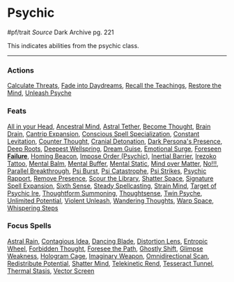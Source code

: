 # Psychic
#pf/trait 
*Source* Dark Archive pg. 221

This indicates abilities from the psychic class.

---

### Actions
[Calculate Threats](Calculate%20Threats), [Fade into Daydreams](Fade%20into%20Daydreams), [Recall the Teachings](Recall%20the%20Teachings), [Restore the Mind](Restore%20the%20Mind), [Unleash Psyche](Unleash%20Psyche)

### Feats
[All in your Head](All%20in%20your%20Head), [Ancestral Mind](Ancestral%20Mind), [Astral Tether](Astral%20Tether), [Become Thought](Become%20Thought), [Brain Drain](../Magic/Focus%20Spells/Level%201/Brain%20Drain.md), [Cantrip Expansion](Cantrip%20Expansion), [Conscious Spell Specialization](Conscious%20Spell%20Specialization), [Constant Levitation](Constant%20Levitation), [Counter Thought](Counter%20Thought), [Cranial Detonation](Cranial%20Detonation), [Dark Persona's Presence](Dark%20Persona's%20Presence), [Deep Roots](Deep%20Roots), [Deepest Wellspring](Deepest%20Wellspring), [Dream Guise](Dream%20Guise), [Emotional Surge](Emotional%20Surge), [Foreseen **Failure**](Foreseen%20**Failure**), [Homing Beacon](Homing%20Beacon), [Impose Order (Psychic)](Impose%20Order%20(Psychic)), [Inertial Barrier](Inertial%20Barrier), [Irezoko Tattoo](Irezoko%20Tattoo), [Mental Balm](Mental%20Balm), [Mental Buffer](Mental%20Buffer), [Mental Static](Mental%20Static), [Mind over Matter](Mind%20over%20Matter), [No!!!](No!!!), [Parallel Breakthrough](Parallel%20Breakthrough), [Psi Burst](Psi%20Burst), [Psi Catastrophe](Psi%20Catastrophe), [Psi Strikes](Psi%20Strikes), [Psychic Rapport](Psychic%20Rapport), [Remove Presence](Remove%20Presence), [Scour the Library](Scour%20the%20Library), [Shatter Space](Shatter%20Space), [Signature Spell Expansion](Signature%20Spell%20Expansion), [Sixth Sense](Sixth%20Sense), [Steady Spellcasting](Steady%20Spellcasting), [Strain Mind](Strain%20Mind), [Target of Psychic Ire](Target%20of%20Psychic%20Ire), [Thoughtform Summoning](Thoughtform%20Summoning), [Thoughtsense](Thoughtsense), [Twin Psyche](Twin%20Psyche), [Unlimited Potential](Unlimited%20Potential), [Violent Unleash](Violent%20Unleash), [Wandering Thoughts](Wandering%20Thoughts), [Warp Space](Warp%20Space), [Whispering Steps](Whispering%20Steps)

### Focus Spells
[Astral Rain](../Magic/Focus%20Spells/Cantrips/Astral%20Rain.md), [Contagious Idea](../Magic/Focus%20Spells/Cantrips/Contagious%20Idea.md), [Dancing Blade](../Magic/Focus%20Spells/Cantrips/Dancing%20Blade.md), [Distortion Lens](../Magic/Focus%20Spells/Cantrips/Distortion%20Lens.md), [Entropic Wheel](../Magic/Focus%20Spells/Cantrips/Entropic%20Wheel.md), [Forbidden Thought](../Magic/Focus%20Spells/Cantrips/Forbidden%20Thought.md), [Foresee the Path](../Magic/Focus%20Spells/Cantrips/Foresee%20the%20Path.md), [Ghostly Shift](../Magic/Focus%20Spells/Cantrips/Ghostly%20Shift.md), [Glimpse Weakness](../Magic/Focus%20Spells/Cantrips/Glimpse%20Weakness.md), [Hologram Cage](../Magic/Focus%20Spells/Cantrips/Hologram%20Cage.md), [Imaginary Weapon](../Magic/Focus%20Spells/Cantrips/Imaginary%20Weapon.md), [Omnidirectional Scan](../Magic/Focus%20Spells/Cantrips/Omnidirectional%20Scan.md), [Redistribute Potential](../Magic/Focus%20Spells/Cantrips/Redistribute%20Potential.md), [Shatter Mind](../Magic/Focus%20Spells/Cantrips/Shatter%20Mind.md), [Telekinetic Rend](../Magic/Focus%20Spells/Cantrips/Telekinetic%20Rend.md), [Tesseract Tunnel](../Magic/Focus%20Spells/Cantrips/Tesseract%20Tunnel.md), [Thermal Stasis](../Magic/Focus%20Spells/Cantrips/Thermal%20Stasis.md), [Vector Screen](../Magic/Focus%20Spells/Cantrips/Vector%20Screen.md)